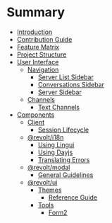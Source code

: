 # Summary

- [Introduction](./hello.md)
- [Contribution Guide](./contribution-guide.md)
- [Feature Matrix](./feature-matrix.md)
- [Project Structure]()
- [User Interface]()
  - [Navigation]()
    - [Server List Sidebar]()
    - [Conversations Sidebar](./user-interface/navigation/conversations.md)
    - [Server Sidebar](./user-interface/navigation/server-sidebar.md)
  - [Channels]()
    - [Text Channels](./user-interface/channels/text-channels.md)
- [Components]()
  - [Client]()
    - [Session Lifecycle](./components/client/session-lifecycle.md)
  - [@revolt/i18n]()
    - [Using Lingui](./components/i18n/using-lingui.md)
    - [Using Dayjs](./components/i18n/using-dayjs.md)
    - [Translating Errors](./components/i18n/translating-errors.md)
  - [@revolt/modal]()
    - [General Guidelines](./components/modal/guidelines.md)
  - [@revolt/ui]()
    - [Themes]()
      - [Reference Guide](./components/ui/themes/reference.md)
    - [Tools]()
      - [Form2](./components/ui/tools/form2.md)
